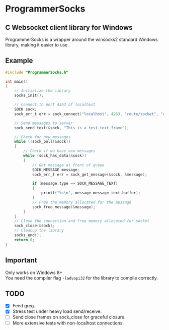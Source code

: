 # ProgrammerSocks
## C Websocket client library for Windows

ProgrammerSocks is a wrapper around the winsocks2 standard Windows library, making it easier to use.

## Example
```c
#include "ProgrammerSocks.h"

int main()
{
    // Initialize the library
    socks_init();

    // Connect to port 4263 of localhost
    SOCK sock;
    sock_err_t err = sock_connect("localhost", 4263, "route/socket", "username", "password", &sock);

    // Send messages to server
    sock_send_text(&sock, "This is a test text frame");

    // Check for new messages
    while (!sock_poll(&sock))
    {
        // Check if we have new messages
        while (sock_has_data(&sock))
        {
            // Get message at front of queue
            SOCK_MESSAGE message;
            sock_err_t err = sock_get_message(&sock, &message);

            if (message.type == SOCK_MESSAGE_TEXT)
            {
                printf("%s\n", message.message_text.buffer);
            }
            // Free the memory allocated for the message
            sock_free_message(&message);
        }
    }
    // Close the connection and free memory allocated for socket
    sock_close(&sock);
    // Cleanup the library
    socks_end();
    return 0;
}
```

## Important

Only works on Windows 8+  
You need the compiler flag `-ladvapi32` for the library to compile correctly.

## TODO

- [x] Feed greg.
- [x] Stress test under heavy load send/receive.
- [ ] Send close frames on sock_close for graceful closure.
- [ ] More extensive tests with non-localhost connections.
